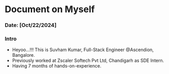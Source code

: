 # Document on Myself
### Date: **[Oct/22/2024]**


### Intro
- Heyoo...!!! This is Suvham Kumar, Full-Stack Engineer @Ascendion, Bangalore.
- Previously worked at Zscaler Softech Pvt Ltd, Chandigarh as SDE Intern.
- Having 7 months of hands-on-experience.